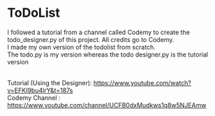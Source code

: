 # ToDoList
 
I followed a tutorial from a channel called Codemy to create the todo_designer.py of this project. All credits go to Codemy.<br> 
I made my own version of the todolist from scratch.<br>
The todo.py is my version whereas the todo designer.py is the tutorial version<br><br>


Tutorial (Using the Designer): https://www.youtube.com/watch?v=EFKI9bu4lrY&t=187s<br>
Codemy Channel : https://www.youtube.com/channel/UCFB0dxMudkws1q8w5NJEAmw
